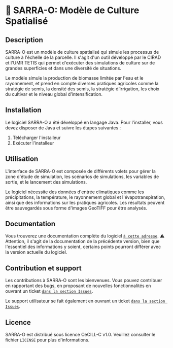 # 🌿 SARRA-O: Modèle de Culture Spatialisé

## Description

SARRA-O est un modèle de culture spatialisé qui simule les processus de culture à l'échelle de la parcelle. Il s'agit d'un outil développé par le CIRAD et l'UMR TETIS qui permet d'exécuter des simulations de culture sur de grandes superficies et dans une diversité de situations.

Le modèle simule la production de biomasse limitée par l'eau et le rayonnement, et prend en compte diverses pratiques agricoles comme la stratégie de semis, la densité des semis, la stratégie d’irrigation, les choix du cultivar et le niveau global d’intensification.

## Installation

Le logiciel SARRA-O a été développé en langage Java. Pour l'installer, vous devez disposer de Java et suivre les étapes suivantes :

1. Télécharger l'installeur
2. Exécuter l'installeur

## Utilisation

L'interface de SARRA-O est composée de différents volets pour gérer la zone d'étude de simulation, les scénarios de simulations, les variables de sortie, et le lancement des simulations.

Le logiciel nécessite des données d'entrée climatiques comme les précipitations, la température, le rayonnement global et l'évapotranspiration, ainsi que des informations sur les pratiques agricoles. Les résultats peuvent être sauvegardés sous forme d'images GeoTIFF pour être analysés.

## Documentation

Vous trouverez une documentation complète du logiciel [`à cette adresse`](https://sarra-h.teledetection.fr/wp-content/Petit_manuel_SARRA-O_V7.pdf). ⚠️ Attention, il s'agit de la documentation de la précédente version, bien que l'essentiel des informations y soient, certains points pourront différer avec la version actuelle du logiciel.

## Contribution et support

Les contributions à SARRA-O sont les bienvenues. Vous pouvez contribuer en rapportant des bugs, en proposant de nouvelles fonctionnalités en ouvrant un ticket [`dans la section Issues`](https://github.com/SARRA-cropmodels/SARRA-O/issues).

Le support utilisateur se fait également en ouvrant un ticket [`dans la section Issues`](https://github.com/SARRA-cropmodels/SARRA-O/issues).

## Licence

SARRA-O est distribué sous licence CeCILL-C v1.0. Veuillez consulter le fichier `LICENSE` pour plus d'informations.

